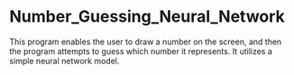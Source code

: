 # Number_Guessing_Neural_Network
 This program enables the user to draw a number on the screen, and then the program attempts to guess which number it represents. It utilizes a simple neural network model.
